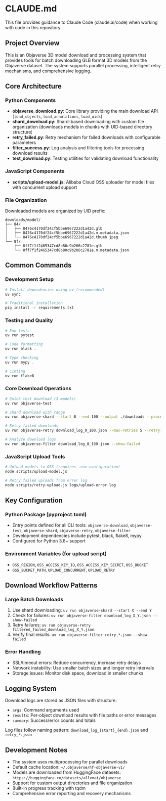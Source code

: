 # CLAUDE.md

This file provides guidance to Claude Code (claude.ai/code) when working with code in this repository.

## Project Overview

This is an Objaverse 3D model download and processing system that provides tools for batch downloading GLB format 3D models from the Objaverse dataset. The system supports parallel processing, intelligent retry mechanisms, and comprehensive logging.

## Core Architecture

### Python Components
- **objaverse_download.py**: Core library providing the main download API (`load_objects`, `load_annotations`, `load_uids`)
- **shard_download.py**: Shard-based downloading with custom file organization (downloads models in chunks with UID-based directory structure)
- **retry_failed.py**: Retry mechanism for failed downloads with configurable parameters
- **filter_success.py**: Log analysis and filtering tools for processing download results
- **test_download.py**: Testing utilities for validating download functionality

### JavaScript Components  
- **scripts/upload-model.js**: Alibaba Cloud OSS uploader for model files with concurrent upload support

### File Organization
Downloaded models are organized by UID prefix:
```
downloads/model/
├── 84/
│   ├── 8476c4170df24cf5bbe6967222d1a42d.glb
│   ├── 8476c4170df24cf5bbe6967222d1a42d.m.metadata.json
│   └── 8476c4170df24cf5bbe6967222d1a42d.thumb.jpeg
└── 8f/
    ├── 8ff7f1f2465347cd8b80c9b206c2781e.glb
    └── 8ff7f1f2465347cd8b80c9b206c2781e.m.metadata.json
```

## Common Commands

### Development Setup
```bash
# Install dependencies using uv (recommended)
uv sync

# Traditional installation
pip install -r requirements.txt
```

### Testing and Quality
```bash
# Run tests
uv run pytest

# Code formatting
uv run black .

# Type checking  
uv run mypy .

# Linting
uv run flake8
```

### Core Download Operations
```bash
# Quick test download (3 models)
uv run objaverse-test

# Shard download with range
uv run objaverse-shard --start 0 --end 100 --output ./downloads --processes 4

# Retry failed downloads
uv run objaverse-retry download_log_0_100.json --max-retries 5 --retry-delay 10

# Analyze download logs
uv run objaverse-filter download_log_0_100.json --show-failed
```

### JavaScript Upload Tools
```bash
# Upload models to OSS (requires .env configuration)
node scripts/upload-model.js

# Retry failed uploads from error log
node scripts/retry-upload.js logs/upload-error.log
```

## Key Configuration

### Python Package (pyproject.toml)
- Entry points defined for all CLI tools: `objaverse-download`, `objaverse-test`, `objaverse-shard`, `objaverse-retry`, `objaverse-filter`
- Development dependencies include pytest, black, flake8, mypy
- Configured for Python 3.8+ support

### Environment Variables (for upload script)
- `OSS_REGION`, `OSS_ACCESS_KEY_ID`, `OSS_ACCESS_KEY_SECRET`, `OSS_BUCKET`
- `OSS_BUCKET_PATH`, `UPLOAD_CONCURRENT`, `UPLOAD_RETRY`

## Download Workflow Patterns

### Large Batch Downloads
1. Use shard downloading: `uv run objaverse-shard --start X --end Y`
2. Check for failures: `uv run objaverse-filter download_log_X_Y.json --show-failed`
3. Retry failures: `uv run objaverse-retry filtered_failed_download_log_X_Y.json`
4. Verify final results: `uv run objaverse-filter retry_*.json --show-failed`

### Error Handling
- SSL/timeout errors: Reduce concurrency, increase retry delays
- Network instability: Use smaller batch sizes and longer retry intervals
- Storage issues: Monitor disk space, download in smaller chunks

## Logging System

Download logs are stored as JSON files with structure:
- `args`: Command arguments used
- `results`: Per-object download results with file paths or error messages  
- `summary`: Success/error counts and totals

Log files follow naming pattern: `download_log_{start}_{end}.json` and `retry_*.json`

## Development Notes

- The system uses multiprocessing for parallel downloads
- Default cache location: `~/.objaverse/hf-objaverse-v1/`
- Models are downloaded from HuggingFace datasets: `https://huggingface.co/datasets/allenai/objaverse`
- Support for custom output directories and file organization
- Built-in progress tracking with tqdm
- Comprehensive error reporting and recovery mechanisms